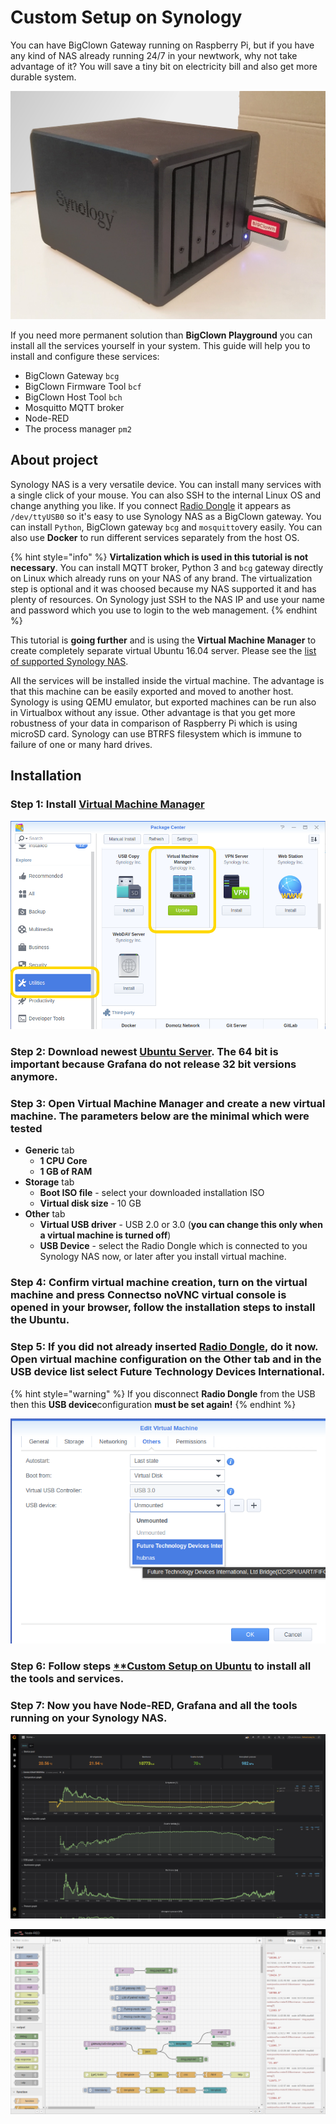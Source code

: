 # Custom Setup on Synology

You can have BigClown Gateway running on Raspberry Pi, but if you have any kind of NAS already running 24/7 in your newtwork, why not take advantage of it? You will save a tiny bit on electricity bill and also get more durable system.

![](../.gitbook/assets/_tutorials_custom-setup-on-synology_synology-bigclown.jpg)



If you need more permanent solution than **BigClown Playground** you can install all the services yourself in your system. This guide will help you to install and configure these services:

* BigClown Gateway `bcg`
* BigClown Firmware Tool `bcf`
* BigClown Host Tool `bch`
* Mosquitto MQTT broker
* Node-RED
* The process manager `pm2`

## About project <a id="about-project"></a>

Synology NAS is a very versatile device. You can install many services with a single click of your mouse. You can also SSH to the internal Linux OS and change anything you like. If you connect [Radio Dongle](https://shop.bigclown.com/radio-dongle) it appears as `/dev/ttyUSB0` so it's easy to use Synology NAS as a BigClown gateway. You can install `Python`, BigClown gateway `bcg` and `mosquitto`very easily. You can also use **Docker** to run different services separately from the host OS.

{% hint style="info" %}
**Virtalization which is used in this tutorial is not necessary**. You can install MQTT broker, Python 3 and `bcg` gateway directly on Linux which already runs on your NAS of any brand. The virtualization step is optional and it was choosed because my NAS supported it and has plenty of resources. On Synology just SSH to the NAS IP and use your name and password which you use to login to the web management.
{% endhint %}

This tutorial is **going further** and is using the **Virtual Machine Manager** to create completely separate virtual Ubuntu 16.04 server. Please see the [list of supported Synology NAS](https://www.synology.com/en-global/dsm/packages/Virtualization).

All the services will be installed inside the virtual machine. The advantage is that this machine can be easily exported and moved to another host. Synology is using QEMU emulator, but exported machines can be run also in Virtualbox without any issue. Other advantage is that you get more robustness of your data in comparison of Raspberry Pi which is using microSD card. Synology can use BTRFS filesystem which is immune to failure of one or many hard drives.

## Installation <a id="installation"></a>

### Step 1: Install [Virtual Machine Manager](https://www.synology.com/en-global/dsm/packages/Virtualization)

![](../.gitbook/assets/_tutorials_custom-setup-on-synology_vmm-install.png)

### Step 2: Download newest [Ubuntu Server](https://www.ubuntu.com/download/server). The 64 bit is important because Grafana do not release 32 bit versions anymore.

### Step 3: Open **Virtual Machine Manager** and create a new virtual machine. The parameters below are the minimal which were tested

* **Generic** tab
  * **1 CPU Core**
  * **1 GB of RAM**
* **Storage** tab
  * **Boot ISO file** - select your downloaded installation ISO
  * **Virtual disk size** - 10 GB
* **Other** tab
  * **Virtual USB driver** - USB 2.0 or 3.0 \(**you can change this only when a virtual machine is turned off**\)
  * **USB Device** - select the Radio Dongle which is connected to you Synology NAS now, or later after you install virtual machine.

### Step 4: Confirm virtual machine creation, turn on the virtual machine and press **Connect**so noVNC virtual console is opened in your browser, follow the installation steps to install the Ubuntu.

### Step 5: If you did not already inserted [Radio Dongle](https://shop.bigclown.com/radio-dongle), do it now. Open virtual machine configuration on the **Other** tab and in the **USB device** list select **Future Technology Devices International**.

{% hint style="warning" %}
If you disconnect **Radio Dongle** from the USB then this **USB device**configuration **must be set again!**
{% endhint %}

![](../.gitbook/assets/_tutorials_custom-setup-on-synology_vmm-usb.png)

### Step 6: Follow steps [\*\*Custom Setup on Ubuntu](https://www.bigclown.com/doc/tutorials/custom-setup-on-ubuntu/) to install all the tools and services.

### Step 7: Now you have Node-RED, Grafana and all the tools running on your Synology NAS.

![](../.gitbook/assets/_tutorials_custom-setup-on-synology_grafana.png)

![](../.gitbook/assets/_tutorials_custom-setup-on-synology_node-red.png)

